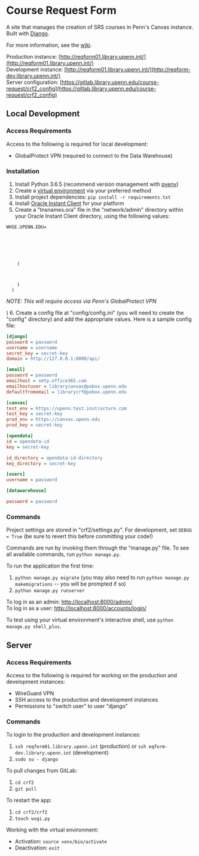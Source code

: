 # Course Request Form

A site that manages the creation of SRS courses in Penn's Canvas instance. Built with [Django](https://www.djangoproject.com/).

For more information, see the [wiki](https://github.com/Mfhodges/CRF2/wiki).

Production instance: [http://reqform01.library.upenn.int/](http://reqform01.library.upenn.int/)  
Development instance: [http://reqform01.library.upenn.int/](http://reqform-dev.library.upenn.int/)  
Server configuration: [https://gitlab.library.upenn.edu/course-request/crf2_config](https://gitlab.library.upenn.edu/course-request/crf2_config)

## Local Development

### Access Requirements

Access to the following is required for local development:

- GlobalProtect VPN (required to connect to the Data Warehouse)

### Installation

1. Install Python 3.6.5 (recommend version management with [pyenv](https://github.com/pyenv/pyenv))
2. Create a [virtual environment](https://docs.python.org/3/tutorial/venv.html) via your preferred method
3. Install project dependencies: `pip install -r requirements.txt`
4. Install [Oracle Instant Client](https://www.oracle.com/database/technologies/instant-client/downloads.html) for your platform
5. Create a "tnsnames.ora" file in the "network/admin" directory within your Oracle Instant Client directory, using the following values:

```
WHSE.UPENN.EDU=
 
   
     
     
     
     
    )
   
     
     
    )
  )
```

_NOTE: This will require access via Penn's GlobalProtect VPN_

) 6. Create a config file at "config/config.ini" (you will need to create the "config" directory) and add the appropriate values. Here is a sample config file:

```ini
[django]
password = password
username = username
secret_key = secret-key
domain = http://127.0.0.1:8000/api/

[email]
password = password
emailhost = smtp.office365.com
emailhostuser = librarycanvas@pobox.upenn.edu
defaultfromemail = librarycrf@pobox.upenn.edu

[canvas]
test_env = https://upenn.test.instructure.com
test_key = secret-key
prod_env = https://canvas.upenn.edu
prod_key = secret-key

[opendata]
id = opendata-id
key = secret-key

id_directory = opendata-id-directory
key_directory = secret-key

[users]
username = password

[datawarehouse]

password = password

```

### Commands

Project settings are stored in "crf2/settings.py". For development, set `DEBUG = True` (be sure to revert this before committing your code!)

Commands are run by invoking them through the "manage.py" file. To see all available commands, run `python manage.py`.

To run the application the first time:

1. `python manage.py migrate` (you may also need to run `python manage.py makemigrations` -- you will be prompted if so)
2. `python manage.py runserver`

To log in as an admin: [http://localhost:8000/admin/](http://localhost:8000/admin/)  
To log in as a user: [http://localhost:8000/accounts/login/](http://localhost:8000/accounts/login/)

To test using your virtual environment's interactive shell, use `python manage.py shell_plus`.

## Server

### Access Requirements

Access to the following is required for working on the production and development instances:

- WireGuard VPN
- SSH access to the production and development instances
- Permissions to "switch user" to user "django"

### Commands

To login to the production and development instances:

1. `ssh reqform01.library.upenn.int` (production) or `ssh eqform-dev.library.upenn.int` (development)
2. `sudo su - django`

To pull changes from GitLab:

1. `cd crf2`
2. `git pull`

To restart the app:

1. `cd crf2/crf2`
2. `touch wsgi.py`

Working with the virtual environment:

- Activation: `source venv/bin/activate`
- Deactivation: `exit`
